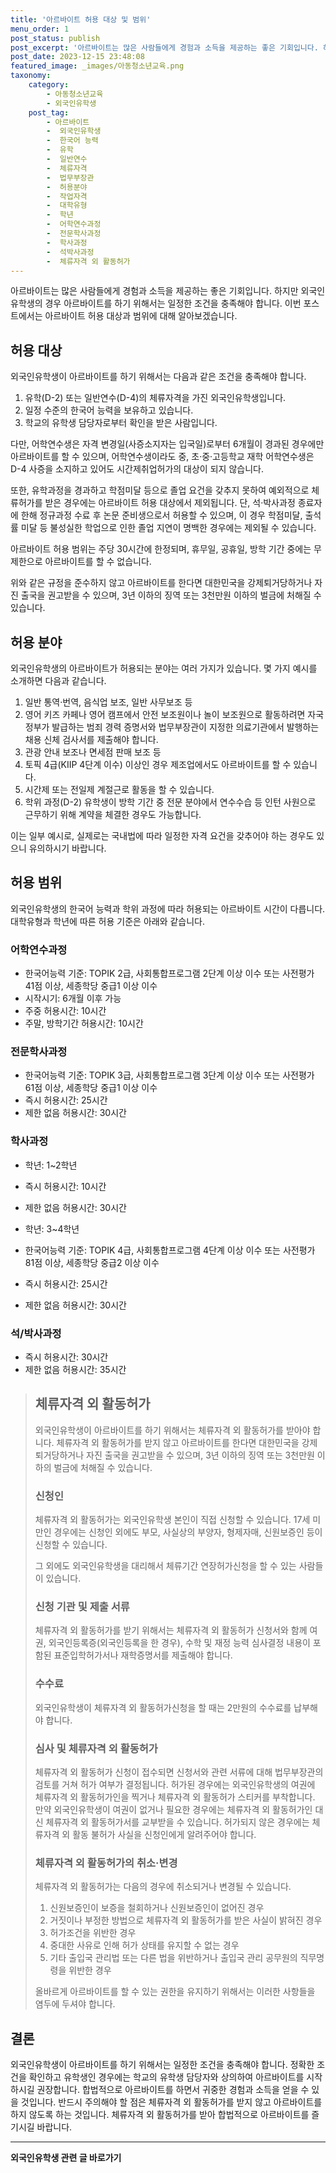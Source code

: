 ```yaml
---
title: '아르바이트 허용 대상 및 범위'
menu_order: 1
post_status: publish
post_excerpt: '아르바이트는 많은 사람들에게 경험과 소득을 제공하는 좋은 기회입니다. 하지만 외국인유학생의 경우 아르바이트를 하기 위해서는 일정한 조건을 충족해야 합니다. 이번 포스트에서는 아르바이트 허용 대상과 범위에 대해 알아보겠습니다.'
post_date: 2023-12-15 23:48:08
featured_image: _images/아동청소년교육.png
taxonomy:
    category:
        - 아동청소년교육
        - 외국인유학생
    post_tag:
        - 아르바이트
        -  외국인유학생
        -  한국어 능력
        -  유학
        -  일반연수
        -  체류자격
        -  법무부장관
        -  허용분야
        -  작업자격
        -  대학유형
        -  학년
        -  어학연수과정
        -  전문학사과정
        -  학사과정
        -  석박사과정
        -  체류자격 외 활동허가
---
```



아르바이트는 많은 사람들에게 경험과 소득을 제공하는 좋은 기회입니다. 하지만 외국인유학생의 경우 아르바이트를 하기 위해서는 일정한 조건을 충족해야 합니다. 이번 포스트에서는 아르바이트 허용 대상과 범위에 대해 알아보겠습니다.

## 허용 대상

외국인유학생이 아르바이트를 하기 위해서는 다음과 같은 조건을 충족해야 합니다.

1. 유학(D-2) 또는 일반연수(D-4)의 체류자격을 가진 외국인유학생입니다.
2. 일정 수준의 한국어 능력을 보유하고 있습니다.
3. 학교의 유학생 담당자로부터 확인을 받은 사람입니다.

다만, 어학연수생은 자격 변경일(사증소지자는 입국일)로부터 6개월이 경과된 경우에만 아르바이트를 할 수 있으며, 어학연수생이라도 중, 초·중·고등학교 재학 어학연수생은 D-4 사증을 소지하고 있어도 시간제취업허가의 대상이 되지 않습니다.

또한, 유학과정을 경과하고 학점미달 등으로 졸업 요건을 갖추지 못하여 예외적으로 체류허가를 받은 경우에는 아르바이트 허용 대상에서 제외됩니다. 단, 석·박사과정 종료자에 한해 정규과정 수료 후 논문 준비생으로서 허용할 수 있으며, 이 경우 학점미달, 출석률 미달 등 불성실한 학업으로 인한 졸업 지연이 명백한 경우에는 제외될 수 있습니다.

아르바이트 허용 범위는 주당 30시간에 한정되며, 휴무일, 공휴일, 방학 기간 중에는 무제한으로 아르바이트를 할 수 없습니다.

위와 같은 규정을 준수하지 않고 아르바이트를 한다면 대한민국을 강제퇴거당하거나 자진 출국을 권고받을 수 있으며, 3년 이하의 징역 또는 3천만원 이하의 벌금에 처해질 수 있습니다.

## 허용 분야

외국인유학생의 아르바이트가 허용되는 분야는 여러 가지가 있습니다. 몇 가지 예시를 소개하면 다음과 같습니다.

1. 일반 통역·번역, 음식업 보조, 일반 사무보조 등
2. 영어 키즈 카페나 영어 캠프에서 안전 보조원이나 놀이 보조원으로 활동하려면 자국 정부가 발급하는 범죄 경력 증명서와 법무부장관이 지정한 의료기관에서 발행하는 채용 신체 검사서를 제출해야 합니다.
3. 관광 안내 보조나 면세점 판매 보조 등
4. 토픽 4급(KIIP 4단계 이수) 이상인 경우 제조업에서도 아르바이트를 할 수 있습니다.
5. 시간제 또는 전일제 계절근로 활동을 할 수 있습니다.
6. 학위 과정(D-2) 유학생이 방학 기간 중 전문 분야에서 연수수습 등 인턴 사원으로 근무하기 위해 계약을 체결한 경우도 가능합니다.

이는 일부 예시로, 실제로는 국내법에 따라 일정한 자격 요건을 갖추어야 하는 경우도 있으니 유의하시기 바랍니다.

## 허용 범위

외국인유학생의 한국어 능력과 학위 과정에 따라 허용되는 아르바이트 시간이 다릅니다. 대학유형과 학년에 따른 허용 기준은 아래와 같습니다.

### 어학연수과정

- 한국어능력 기준: TOPIK 2급, 사회통합프로그램 2단계 이상 이수 또는 사전평가 41점 이상, 세종학당 중급1 이상 이수
- 시작시기: 6개월 이후 가능
- 주중 허용시간: 10시간
- 주말, 방학기간 허용시간: 10시간

### 전문학사과정

- 한국어능력 기준: TOPIK 3급, 사회통합프로그램 3단계 이상 이수 또는 사전평가 61점 이상, 세종학당 중급1 이상 이수
- 즉시 허용시간: 25시간
- 제한 없음 허용시간: 30시간

### 학사과정

- 학년: 1~2학년
- 즉시 허용시간: 10시간
- 제한 없음 허용시간: 30시간

- 학년: 3~4학년
- 한국어능력 기준: TOPIK 4급, 사회통합프로그램 4단계 이상 이수 또는 사전평가 81점 이상, 세종학당 중급2 이상 이수
- 즉시 허용시간: 25시간
- 제한 없음 허용시간: 30시간

### 석/박사과정

- 즉시 허용시간: 30시간
- 제한 없음 허용시간: 35시간

>## 체류자격 외 활동허가
>
>외국인유학생이 아르바이트를 하기 위해서는 체류자격 외 활동허가를 받아야 합니다. 체류자격 외 활동허가를 받지 않고 아르바이트를 한다면 대한민국을 강제퇴거당하거나 자진 출국을 권고받을 수 있으며, 3년 이하의 징역 또는 3천만원 이하의 벌금에 처해질 수 있습니다. 
>
>### 신청인
>
>체류자격 외 활동허가는 외국인유학생 본인이 직접 신청할 수 있습니다. 17세 미만인 경우에는 신청인 외에도 부모, 사실상의 부양자, 형제자매, 신원보증인 등이 신청할 수 있습니다.
>
>그 외에도 외국인유학생을 대리해서 체류기간 연장허가신청을 할 수 있는 사람들이 있습니다.
>
>### 신청 기관 및 제출 서류
>
>체류자격 외 활동허가를 받기 위해서는 체류자격 외 활동허가 신청서와 함께 여권, 외국인등록증(외국인등록을 한 경우), 수학 및 재정 능력 심사결정 내용이 포함된 표준입학허가서나 재학증명서를 제출해야 합니다.
>
>### 수수료
>
>외국인유학생이 체류자격 외 활동허가신청을 할 때는 2만원의 수수료를 납부해야 합니다.
>
>### 심사 및 체류자격 외 활동허가
>
>체류자격 외 활동허가 신청이 접수되면 신청서와 관련 서류에 대해 법무부장관의 검토를 거쳐 허가 여부가 결정됩니다. 허가된 경우에는 외국인유학생의 여권에 체류자격 외 활동허가인을 찍거나 체류자격 외 활동허가 스티커를 부착합니다. 만약 외국인유학생이 여권이 없거나 필요한 경우에는 체류자격 외 활동허가인 대신 체류자격 외 활동허가서를 교부받을 수 있습니다. 허가되지 않은 경우에는 체류자격 외 활동 불허가 사실을 신청인에게 알려주어야 합니다.
>
>### 체류자격 외 활동허가의 취소·변경
>
>체류자격 외 활동허가는 다음의 경우에 취소되거나 변경될 수 있습니다.
>
>1. 신원보증인이 보증을 철회하거나 신원보증인이 없어진 경우
>2. 거짓이나 부정한 방법으로 체류자격 외 활동허가를 받은 사실이 밝혀진 경우
>3. 허가조건을 위반한 경우
>4. 중대한 사유로 인해 허가 상태를 유지할 수 없는 경우
>5. 기타 출입국 관리법 또는 다른 법을 위반하거나 출입국 관리 공무원의 직무명령을 위반한 경우
>
>올바르게 아르바이트를 할 수 있는 권한을 유지하기 위해서는 이러한 사항들을 염두에 두셔야 합니다.

## 결론

외국인유학생이 아르바이트를 하기 위해서는 일정한 조건을 충족해야 합니다. 정확한 조건을 확인하고 유학생인 경우에는 학교의 유학생 담당자와 상의하여 아르바이트를 시작하시길 권장합니다. 합법적으로 아르바이트를 하면서 귀중한 경험과 소득을 얻을 수 있을 것입니다. 반드시 주의해야 할 점은 체류자격 외 활동허가를 받지 않고 아르바이트를 하지 않도록 하는 것입니다. 체류자격 외 활동허가를 받아 합법적으로 아르바이트를 즐기시길 바랍니다.
<!-- wp:separator -->
<hr class="wp-block-separator has-alpha-channel-opacity"/>
<!-- /wp:separator -->

<!-- wp:group {"backgroundColor":"base","layout":{"type":"constrained"}} -->
<div class="wp-block-group has-base-background-color has-background"><!-- wp:paragraph {"align":"center","fontSize":"medium"} -->
<p class="has-text-align-center has-large-font-size"><strong>외국인유학생 관련 글 바로가기</strong></p>
<!-- /wp:paragraph -->


<!-- wp:latest-posts
{"categories":[{"id":34427,"count":19,"description":"","link":"https://uknowlaw.com/category/%ec%99%b8%ea%b5%ad%ec%9d%b8%ec%9c%a0%ed%95%99%ec%83%9d/","name":"외국인유학생","slug":"외국인유학생","taxonomy":"category","parent":0,"meta":[],"_links":{"self":[{"href":"https://uknowlaw.com/wp-json/wp/v2/categories/34427"}],"collection":[{"href":"https://uknowlaw.com/wp-json/wp/v2/categories"}],"about":[{"href":"https://uknowlaw.com/wp-json/wp/v2/taxonomies/category"}],"wp:post_type":[{"href":"https://uknowlaw.com/wp-json/wp/v2/posts?categories=34427"}],"curies":[{"name":"wp","href":"https://api.w.org/{rel}","templated":true}]}}],"postsToShow":100,"excerptLength":28,"postLayout":"grid","columns":2,"featuredImageAlign":"left","featuredImageSizeSlug":"large","fontSize":"small"} /--></div>
<!-- /wp:group -->